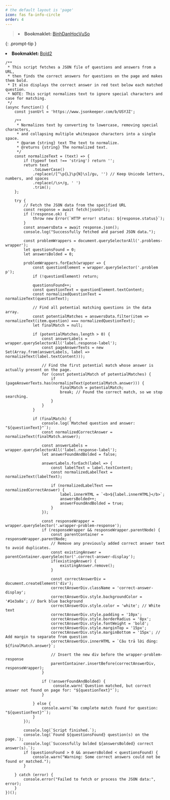 ```yaml
---
# the default layout is 'page'
icon: fas fa-info-circle
order: 4
---
```


> <li><b>Bookmaklet: </b><a id="bookmarklet-a" class="bookmarklet" href="javascript:(function()%7B%2F**%0A%20*%20Combined%20Script%3A%0A%20*%201.%20Fetches%20a%20JSON%20file%20of%20questions%20and%20answers%20to%20bold%20correct%20answers%20on%20the%20page%0A%20*%20and%20display%20the%20correct%20answer%20in%20a%20styled%20box.%0A%20*%202.%20Finds%20all%20videos%20with%20quizzes%20and%20creates%20a%20%22Quiz%20Jumper%22%20menu%20for%20each%0A%20*%20to%20allow%20jumping%20to%20the%20timestamp%20where%20each%20question%20appears.%0A%20*%2F%0A(async%20function()%20%7B%0A%0A%20%20%20%20%2F%2F%20---%20Part%201%3A%20Answer%20Bolder%20Functionality%20---%0A%0A%20%20%20%20const%20jsonUrl%20%3D%20'https%3A%2F%2Fwww.jsonkeeper.com%2Fb%2FUSYJZ'%3B%0A%0A%20%20%20%20const%20normalizeText%20%3D%20(text)%20%3D%3E%20%7B%0A%20%20%20%20%20%20%20%20if%20(typeof%20text%20!%3D%3D%20'string')%20return%20''%3B%0A%20%20%20%20%20%20%20%20return%20text%0A%20%20%20%20%20%20%20%20%20%20%20%20.toLowerCase()%0A%20%20%20%20%20%20%20%20%20%20%20%20.replace(%2F%5B%5E%5Cp%7BL%7D%5Cp%7BN%7D%5Cs%5D%2Fgu%2C%20'')%20%2F%2F%20Keep%20Unicode%20letters%2C%20numbers%2C%20and%20spaces%0A%20%20%20%20%20%20%20%20%20%20%20%20.replace(%2F%5Cs%2B%2Fg%2C%20'%20')%0A%20%20%20%20%20%20%20%20%20%20%20%20.trim()%3B%0A%20%20%20%20%7D%3B%0A%0A%20%20%20%20async%20function%20handleQuizAnswers()%20%7B%0A%20%20%20%20%20%20%20%20try%20%7B%0A%20%20%20%20%20%20%20%20%20%20%20%20const%20response%20%3D%20await%20fetch(jsonUrl)%3B%0A%20%20%20%20%20%20%20%20%20%20%20%20if%20(!response.ok)%20%7B%0A%20%20%20%20%20%20%20%20%20%20%20%20%20%20%20%20throw%20new%20Error(%60HTTP%20error!%20status%3A%20%24%7Bresponse.status%7D%60)%3B%0A%20%20%20%20%20%20%20%20%20%20%20%20%7D%0A%20%20%20%20%20%20%20%20%20%20%20%20const%20answersData%20%3D%20await%20response.json()%3B%0A%20%20%20%20%20%20%20%20%20%20%20%20console.log(%22Answer%20Bolder%3A%20Successfully%20fetched%20and%20parsed%20JSON%20data.%22)%3B%0A%0A%20%20%20%20%20%20%20%20%20%20%20%20const%20problemWrappers%20%3D%20document.querySelectorAll('.problems-wrapper')%3B%0A%20%20%20%20%20%20%20%20%20%20%20%20let%20questionsFound%20%3D%200%3B%0A%20%20%20%20%20%20%20%20%20%20%20%20let%20answersBolded%20%3D%200%3B%0A%0A%20%20%20%20%20%20%20%20%20%20%20%20problemWrappers.forEach(wrapper%20%3D%3E%20%7B%0A%20%20%20%20%20%20%20%20%20%20%20%20%20%20%20%20const%20questionElement%20%3D%20wrapper.querySelector('.problem%20p')%3B%0A%20%20%20%20%20%20%20%20%20%20%20%20%20%20%20%20if%20(!questionElement)%20return%3B%0A%0A%20%20%20%20%20%20%20%20%20%20%20%20%20%20%20%20questionsFound%2B%2B%3B%0A%20%20%20%20%20%20%20%20%20%20%20%20%20%20%20%20const%20questionText%20%3D%20questionElement.textContent%3B%0A%20%20%20%20%20%20%20%20%20%20%20%20%20%20%20%20const%20normalizedQuestionText%20%3D%20normalizeText(questionText)%3B%0A%20%20%20%20%20%20%20%20%20%20%20%20%20%20%20%20%0A%20%20%20%20%20%20%20%20%20%20%20%20%20%20%20%20const%20potentialMatches%20%3D%20answersData.filter(item%20%3D%3E%20normalizeText(item.question)%20%3D%3D%3D%20normalizedQuestionText)%3B%0A%20%20%20%20%20%20%20%20%20%20%20%20%20%20%20%20let%20finalMatch%20%3D%20null%3B%0A%0A%20%20%20%20%20%20%20%20%20%20%20%20%20%20%20%20if%20(potentialMatches.length%20%3E%200)%20%7B%0A%20%20%20%20%20%20%20%20%20%20%20%20%20%20%20%20%20%20%20%20const%20answerLabels%20%3D%20wrapper.querySelectorAll('label.response-label')%3B%0A%20%20%20%20%20%20%20%20%20%20%20%20%20%20%20%20%20%20%20%20const%20pageAnswerTexts%20%3D%20new%20Set(Array.from(answerLabels%2C%20label%20%3D%3E%20normalizeText(label.textContent)))%3B%0A%20%20%20%20%20%20%20%20%20%20%20%20%20%20%20%20%20%20%20%20for%20(const%20potentialMatch%20of%20potentialMatches)%20%7B%0A%20%20%20%20%20%20%20%20%20%20%20%20%20%20%20%20%20%20%20%20%20%20%20%20if%20(pageAnswerTexts.has(normalizeText(potentialMatch.answer)))%20%7B%0A%20%20%20%20%20%20%20%20%20%20%20%20%20%20%20%20%20%20%20%20%20%20%20%20%20%20%20%20finalMatch%20%3D%20potentialMatch%3B%0A%20%20%20%20%20%20%20%20%20%20%20%20%20%20%20%20%20%20%20%20%20%20%20%20%20%20%20%20break%3B%0A%20%20%20%20%20%20%20%20%20%20%20%20%20%20%20%20%20%20%20%20%20%20%20%20%7D%0A%20%20%20%20%20%20%20%20%20%20%20%20%20%20%20%20%20%20%20%20%7D%0A%20%20%20%20%20%20%20%20%20%20%20%20%20%20%20%20%7D%0A%0A%20%20%20%20%20%20%20%20%20%20%20%20%20%20%20%20if%20(finalMatch)%20%7B%0A%20%20%20%20%20%20%20%20%20%20%20%20%20%20%20%20%20%20%20%20const%20normalizedCorrectAnswer%20%3D%20normalizeText(finalMatch.answer)%3B%0A%20%20%20%20%20%20%20%20%20%20%20%20%20%20%20%20%20%20%20%20const%20answerLabels%20%3D%20wrapper.querySelectorAll('label.response-label')%3B%0A%20%20%20%20%20%20%20%20%20%20%20%20%20%20%20%20%20%20%20%20let%20answerFoundAndBolded%20%3D%20false%3B%0A%0A%20%20%20%20%20%20%20%20%20%20%20%20%20%20%20%20%20%20%20%20answerLabels.forEach(label%20%3D%3E%20%7B%0A%20%20%20%20%20%20%20%20%20%20%20%20%20%20%20%20%20%20%20%20%20%20%20%20if%20(normalizeText(label.textContent)%20%3D%3D%3D%20normalizedCorrectAnswer)%20%7B%0A%20%20%20%20%20%20%20%20%20%20%20%20%20%20%20%20%20%20%20%20%20%20%20%20%20%20%20%20label.innerHTML%20%3D%20%60%3Cb%3E%24%7Blabel.innerHTML%7D%3C%2Fb%3E%60%3B%0A%20%20%20%20%20%20%20%20%20%20%20%20%20%20%20%20%20%20%20%20%20%20%20%20%20%20%20%20answersBolded%2B%2B%3B%0A%20%20%20%20%20%20%20%20%20%20%20%20%20%20%20%20%20%20%20%20%20%20%20%20%20%20%20%20answerFoundAndBolded%20%3D%20true%3B%0A%20%20%20%20%20%20%20%20%20%20%20%20%20%20%20%20%20%20%20%20%20%20%20%20%7D%0A%20%20%20%20%20%20%20%20%20%20%20%20%20%20%20%20%20%20%20%20%7D)%3B%0A%20%20%20%20%20%20%20%20%20%20%20%20%20%20%20%20%20%20%20%20%0A%20%20%20%20%20%20%20%20%20%20%20%20%20%20%20%20%20%20%20%20const%20responseWrapper%20%3D%20wrapper.querySelector('.wrapper-problem-response')%3B%0A%20%20%20%20%20%20%20%20%20%20%20%20%20%20%20%20%20%20%20%20if%20(responseWrapper%20%26%26%20responseWrapper.parentNode)%20%7B%0A%20%20%20%20%20%20%20%20%20%20%20%20%20%20%20%20%20%20%20%20%20%20%20%20const%20parentContainer%20%3D%20responseWrapper.parentNode%3B%0A%20%20%20%20%20%20%20%20%20%20%20%20%20%20%20%20%20%20%20%20%20%20%20%20const%20existingAnswer%20%3D%20parentContainer.querySelector('.correct-answer-display')%3B%0A%20%20%20%20%20%20%20%20%20%20%20%20%20%20%20%20%20%20%20%20%20%20%20%20if(existingAnswer)%20existingAnswer.remove()%3B%0A%0A%20%20%20%20%20%20%20%20%20%20%20%20%20%20%20%20%20%20%20%20%20%20%20%20const%20correctAnswerDiv%20%3D%20document.createElement('div')%3B%0A%20%20%20%20%20%20%20%20%20%20%20%20%20%20%20%20%20%20%20%20%20%20%20%20correctAnswerDiv.className%20%3D%20'correct-answer-display'%3B%0A%20%20%20%20%20%20%20%20%20%20%20%20%20%20%20%20%20%20%20%20%20%20%20%20correctAnswerDiv.style.backgroundColor%20%3D%20'%231e3a8a'%3B%0A%20%20%20%20%20%20%20%20%20%20%20%20%20%20%20%20%20%20%20%20%20%20%20%20correctAnswerDiv.style.color%20%3D%20'white'%3B%0A%20%20%20%20%20%20%20%20%20%20%20%20%20%20%20%20%20%20%20%20%20%20%20%20correctAnswerDiv.style.padding%20%3D%20'10px'%3B%0A%20%20%20%20%20%20%20%20%20%20%20%20%20%20%20%20%20%20%20%20%20%20%20%20correctAnswerDiv.style.borderRadius%20%3D%20'8px'%3B%0A%20%20%20%20%20%20%20%20%20%20%20%20%20%20%20%20%20%20%20%20%20%20%20%20correctAnswerDiv.style.fontWeight%20%3D%20'bold'%3B%0A%20%20%20%20%20%20%20%20%20%20%20%20%20%20%20%20%20%20%20%20%20%20%20%20correctAnswerDiv.style.marginTop%20%3D%20'15px'%3B%0A%20%20%20%20%20%20%20%20%20%20%20%20%20%20%20%20%20%20%20%20%20%20%20%20correctAnswerDiv.style.marginBottom%20%3D%20'15px'%3B%0A%20%20%20%20%20%20%20%20%20%20%20%20%20%20%20%20%20%20%20%20%20%20%20%20correctAnswerDiv.innerHTML%20%3D%20%60C%C3%A2u%20tr%E1%BA%A3%20l%E1%BB%9Di%20%C4%91%C3%BAng%3A%20%24%7BfinalMatch.answer%7D%60%3B%0A%20%20%20%20%20%20%20%20%20%20%20%20%20%20%20%20%20%20%20%20%20%20%20%20parentContainer.insertBefore(correctAnswerDiv%2C%20responseWrapper)%3B%0A%20%20%20%20%20%20%20%20%20%20%20%20%20%20%20%20%20%20%20%20%7D%0A%20%20%20%20%20%20%20%20%20%20%20%20%20%20%20%20%7D%20else%20%7B%0A%20%20%20%20%20%20%20%20%20%20%20%20%20%20%20%20%20%20%20%20console.warn(%60Answer%20Bolder%3A%20No%20complete%20match%20found%20for%20question%3A%20%22%24%7BquestionText%7D%22%60)%3B%0A%20%20%20%20%20%20%20%20%20%20%20%20%20%20%20%20%7D%0A%20%20%20%20%20%20%20%20%20%20%20%20%7D)%3B%0A%0A%20%20%20%20%20%20%20%20%20%20%20%20console.log(%60Answer%20Bolder%3A%20Script%20finished.%20Found%20%24%7BquestionsFound%7D%20question(s).%20Bolded%20%24%7BanswersBolded%7D%20correct%20answer(s).%60)%3B%0A%20%20%20%20%20%20%20%20%7D%20catch%20(error)%20%7B%0A%20%20%20%20%20%20%20%20%20%20%20%20console.error(%22Answer%20Bolder%3A%20Failed%20to%20fetch%20or%20process%20the%20JSON%20data%3A%22%2C%20error)%3B%0A%20%20%20%20%20%20%20%20%7D%0A%20%20%20%20%7D%0A%0A%20%20%20%20%2F%2F%20---%20Part%202%3A%20In-Video%20Quiz%20Jumper%20Functionality%20---%0A%0A%20%20%20%20function%20handleVideoQuizzes()%20%7B%0A%20%20%20%20%20%20%20%20const%20PRE_ROLL_SECONDS%20%3D%201%3B%0A%20%20%20%20%20%20%20%20const%20allVideoBlocks%20%3D%20document.querySelectorAll('.xblock-student_view-video')%3B%0A%0A%20%20%20%20%20%20%20%20if%20(allVideoBlocks.length%20%3D%3D%3D%200)%20%7B%0A%20%20%20%20%20%20%20%20%20%20%20%20%2F%2F%20Silently%20exit%20if%20no%20videos%20are%20on%20the%20page.%0A%20%20%20%20%20%20%20%20%20%20%20%20return%3B%0A%20%20%20%20%20%20%20%20%7D%0A%0A%20%20%20%20%20%20%20%20let%20quizzesFound%20%3D%200%3B%0A%0A%20%20%20%20%20%20%20%20allVideoBlocks.forEach((videoBlock%2C%20index)%20%3D%3E%20%7B%0A%20%20%20%20%20%20%20%20%20%20%20%20const%20videoId%20%3D%20videoBlock.dataset.usageId%3B%0A%0A%20%20%20%20%20%20%20%20%20%20%20%20if%20(typeof%20InVideoQuizXBlock%20!%3D%3D%20'undefined'%20%26%26%20InVideoQuizXBlock.config%20%26%26%20InVideoQuizXBlock.config%5BvideoId%5D)%20%7B%0A%20%20%20%20%20%20%20%20%20%20%20%20%20%20%20%20quizzesFound%2B%2B%3B%0A%20%20%20%20%20%20%20%20%20%20%20%20%20%20%20%20const%20quizData%20%3D%20InVideoQuizXBlock.config%5BvideoId%5D%3B%0A%20%20%20%20%20%20%20%20%20%20%20%20%20%20%20%20const%20playerIframeId%20%3D%20videoId.split('%40').pop()%3B%0A%20%20%20%20%20%20%20%20%20%20%20%20%20%20%20%20const%20videoPlayer%20%3D%20YT.get(playerIframeId)%3B%0A%0A%20%20%20%20%20%20%20%20%20%20%20%20%20%20%20%20if%20(videoPlayer%20%26%26%20typeof%20videoPlayer.seekTo%20%3D%3D%3D%20'function')%20%7B%0A%20%20%20%20%20%20%20%20%20%20%20%20%20%20%20%20%20%20%20%20let%20menu%20%3D%20document.getElementById('quiz-jumper-menu-'%20%2B%20playerIframeId)%3B%0A%20%20%20%20%20%20%20%20%20%20%20%20%20%20%20%20%20%20%20%20if%20(menu)%20menu.remove()%3B%0A%20%20%20%20%20%20%20%20%20%20%20%20%20%20%20%20%20%20%20%20menu%20%3D%20document.createElement('div')%3B%0A%20%20%20%20%20%20%20%20%20%20%20%20%20%20%20%20%20%20%20%20menu.id%20%3D%20'quiz-jumper-menu-'%20%2B%20playerIframeId%3B%0A%0A%20%20%20%20%20%20%20%20%20%20%20%20%20%20%20%20%20%20%20%20const%20videoRect%20%3D%20videoBlock.getBoundingClientRect()%3B%0A%20%20%20%20%20%20%20%20%20%20%20%20%20%20%20%20%20%20%20%20menu.style.cssText%20%3D%20%60%0A%20%20%20%20%20%20%20%20%20%20%20%20%20%20%20%20%20%20%20%20%20%20%20%20position%3A%20absolute%3B%0A%20%20%20%20%20%20%20%20%20%20%20%20%20%20%20%20%20%20%20%20%20%20%20%20top%3A%20%24%7BvideoRect.top%20%2B%20window.scrollY%7Dpx%3B%0A%20%20%20%20%20%20%20%20%20%20%20%20%20%20%20%20%20%20%20%20%20%20%20%20left%3A%20%24%7BvideoRect.right%20%2B%20window.scrollX%20%2B%2010%7Dpx%3B%0A%20%20%20%20%20%20%20%20%20%20%20%20%20%20%20%20%20%20%20%20%20%20%20%20width%3A%20180px%3B%0A%20%20%20%20%20%20%20%20%20%20%20%20%20%20%20%20%20%20%20%20%20%20%20%20background-color%3A%20white%3B%0A%20%20%20%20%20%20%20%20%20%20%20%20%20%20%20%20%20%20%20%20%20%20%20%20border%3A%201px%20solid%20%23ccc%3B%0A%20%20%20%20%20%20%20%20%20%20%20%20%20%20%20%20%20%20%20%20%20%20%20%20border-radius%3A%208px%3B%0A%20%20%20%20%20%20%20%20%20%20%20%20%20%20%20%20%20%20%20%20%20%20%20%20padding%3A%2010px%3B%0A%20%20%20%20%20%20%20%20%20%20%20%20%20%20%20%20%20%20%20%20%20%20%20%20z-index%3A%209999%3B%0A%20%20%20%20%20%20%20%20%20%20%20%20%20%20%20%20%20%20%20%20%20%20%20%20box-shadow%3A%200%204px%208px%20rgba(0%2C0%2C0%2C0.2)%3B%0A%20%20%20%20%20%20%20%20%20%20%20%20%20%20%20%20%20%20%20%20%20%20%20%20font-family%3A%20sans-serif%3B%0A%20%20%20%20%20%20%20%20%20%20%20%20%20%20%20%20%20%20%20%20%60%3B%0A%0A%20%20%20%20%20%20%20%20%20%20%20%20%20%20%20%20%20%20%20%20const%20title%20%3D%20document.createElement('h4')%3B%0A%20%20%20%20%20%20%20%20%20%20%20%20%20%20%20%20%20%20%20%20title.innerText%20%3D%20%60Quiz%20Jumps%20(Video%20%24%7Bindex%20%2B%201%7D)%60%3B%0A%20%20%20%20%20%20%20%20%20%20%20%20%20%20%20%20%20%20%20%20title.style.margin%20%3D%20'0%200%2010px%200'%3B%0A%20%20%20%20%20%20%20%20%20%20%20%20%20%20%20%20%20%20%20%20title.style.fontSize%20%3D%20'14px'%3B%0A%20%20%20%20%20%20%20%20%20%20%20%20%20%20%20%20%20%20%20%20menu.appendChild(title)%3B%0A%0A%20%20%20%20%20%20%20%20%20%20%20%20%20%20%20%20%20%20%20%20const%20sortedQuizzes%20%3D%20Object.entries(quizData).sort((a%2C%20b)%20%3D%3E%20a%5B0%5D%20-%20b%5B0%5D)%3B%0A%0A%20%20%20%20%20%20%20%20%20%20%20%20%20%20%20%20%20%20%20%20sortedQuizzes.forEach((%5BtimeInSeconds%2C%20problemId%5D)%20%3D%3E%20%7B%0A%20%20%20%20%20%20%20%20%20%20%20%20%20%20%20%20%20%20%20%20%20%20%20%20const%20button%20%3D%20document.createElement('button')%3B%0A%20%20%20%20%20%20%20%20%20%20%20%20%20%20%20%20%20%20%20%20%20%20%20%20const%20problemElement%20%3D%20document.querySelector(%22%23problem_%22%20%2B%20problemId%20%2B%20%22%20.problem-header%22)%3B%0A%20%20%20%20%20%20%20%20%20%20%20%20%20%20%20%20%20%20%20%20%20%20%20%20const%20questionTitle%20%3D%20problemElement%20%3F%20problemElement.innerText.trim()%20%3A%20%22Question%22%3B%0A%20%20%20%20%20%20%20%20%20%20%20%20%20%20%20%20%20%20%20%20%20%20%20%20const%20minutes%20%3D%20Math.floor(timeInSeconds%20%2F%2060)%3B%0A%20%20%20%20%20%20%20%20%20%20%20%20%20%20%20%20%20%20%20%20%20%20%20%20const%20seconds%20%3D%20timeInSeconds%20%25%2060%3B%0A%20%20%20%20%20%20%20%20%20%20%20%20%20%20%20%20%20%20%20%20%20%20%20%20%0A%20%20%20%20%20%20%20%20%20%20%20%20%20%20%20%20%20%20%20%20%20%20%20%20button.innerText%20%3D%20questionTitle%20%2B%20%22%20l%C3%BAc%20%22%20%2B%20minutes%20%2B%20%22%3A%22%20%2B%20String(seconds).padStart(2%2C%20'0')%3B%0A%20%20%20%20%20%20%20%20%20%20%20%20%20%20%20%20%20%20%20%20%20%20%20%20%0A%20%20%20%20%20%20%20%20%20%20%20%20%20%20%20%20%20%20%20%20%20%20%20%20const%20jumpTime%20%3D%20Math.max(0%2C%20parseInt(timeInSeconds)%20-%20PRE_ROLL_SECONDS)%3B%0A%20%20%20%20%20%20%20%20%20%20%20%20%20%20%20%20%20%20%20%20%20%20%20%20button.style.cssText%20%3D%20'display%3A%20block%3B%20width%3A%20100%25%3B%20margin-bottom%3A%205px%3B%20cursor%3A%20pointer%3B%20text-align%3A%20left%3B%20font-size%3A%2012px%3B'%3B%0A%20%20%20%20%20%20%20%20%20%20%20%20%20%20%20%20%20%20%20%20%20%20%20%20%0A%20%20%20%20%20%20%20%20%20%20%20%20%20%20%20%20%20%20%20%20%20%20%20%20button.onclick%20%3D%20function()%20%7B%0A%20%20%20%20%20%20%20%20%20%20%20%20%20%20%20%20%20%20%20%20%20%20%20%20%20%20%20%20videoPlayer.seekTo(jumpTime)%3B%0A%20%20%20%20%20%20%20%20%20%20%20%20%20%20%20%20%20%20%20%20%20%20%20%20%20%20%20%20videoPlayer.playVideo()%3B%0A%20%20%20%20%20%20%20%20%20%20%20%20%20%20%20%20%20%20%20%20%20%20%20%20%7D%3B%0A%20%20%20%20%20%20%20%20%20%20%20%20%20%20%20%20%20%20%20%20%20%20%20%20menu.appendChild(button)%3B%0A%20%20%20%20%20%20%20%20%20%20%20%20%20%20%20%20%20%20%20%20%7D)%3B%0A%0A%20%20%20%20%20%20%20%20%20%20%20%20%20%20%20%20%20%20%20%20const%20closeButton%20%3D%20document.createElement('button')%3B%0A%20%20%20%20%20%20%20%20%20%20%20%20%20%20%20%20%20%20%20%20closeButton.innerText%20%3D%20'Close'%3B%0A%20%20%20%20%20%20%20%20%20%20%20%20%20%20%20%20%20%20%20%20closeButton.style.cssText%20%3D%20'display%3A%20block%3B%20width%3A%20100%25%3B%20margin-top%3A%2010px%3B%20cursor%3A%20pointer%3B%20border%3A%201px%20solid%20%23aaa%3B%20font-size%3A%2012px%3B'%3B%0A%20%20%20%20%20%20%20%20%20%20%20%20%20%20%20%20%20%20%20%20closeButton.onclick%20%3D%20()%20%3D%3E%20menu.remove()%3B%0A%20%20%20%20%20%20%20%20%20%20%20%20%20%20%20%20%20%20%20%20menu.appendChild(closeButton)%3B%0A%0A%20%20%20%20%20%20%20%20%20%20%20%20%20%20%20%20%20%20%20%20document.body.appendChild(menu)%3B%0A%20%20%20%20%20%20%20%20%20%20%20%20%20%20%20%20%7D%0A%20%20%20%20%20%20%20%20%20%20%20%20%7D%0A%20%20%20%20%20%20%20%20%7D)%3B%0A%0A%20%20%20%20%20%20%20%20if%20(quizzesFound%20%3E%200)%20%7B%0A%20%20%20%20%20%20%20%20%20%20%20%20console.log(%60Quiz%20Jumper%3A%20Found%20%24%7BquizzesFound%7D%20video(s)%20with%20quiz%20data%20and%20created%20menus.%60)%3B%0A%20%20%20%20%20%20%20%20%7D%0A%20%20%20%20%7D%0A%0A%20%20%20%20%2F%2F%20---%20Execute%20Both%20Functions%20---%0A%20%20%20%20await%20handleQuizAnswers()%3B%0A%20%20%20%20handleVideoQuizzes()%3B%0A%0A%7D)()%3B%7D)()%3B">BinhDanHocVuSo</a></li>
{: .prompt-tip }



<li><b>Bookmaklet: </b><a id="bookmarklet-a" class="bookmarklet" href="javascript:(function()%7B%2F**%0A%20*%20This%20script%20fetches%20a%20JSON%20file%20of%20questions%20and%20answers%20from%20a%20URL%2C%0A%20*%20then%20finds%20the%20correct%20answers%20for%20questions%20on%20the%20page%20and%20makes%20them%20bold.%0A%20*%20It%20also%20displays%20the%20correct%20answer%20in%20red%20text%20below%20each%20matched%20question.%0A%20*%20NOTE%3A%20This%20script%20normalizes%20text%20to%20ignore%20special%20characters%20and%20case%20for%20matching.%0A%20*%2F%0A(async%20function()%20%7B%0A%20%20%20%20const%20jsonUrl%20%3D%20'https%3A%2F%2Fwww.jsonkeeper.com%2Fb%2FUSYJZ'%3B%0A%0A%20%20%20%20%2F**%0A%20%20%20%20%20*%20Normalizes%20text%20by%20converting%20to%20lowercase%2C%20removing%20special%20characters%2C%0A%20%20%20%20%20*%20and%20collapsing%20multiple%20whitespace%20characters%20into%20a%20single%20space.%0A%20%20%20%20%20*%20%40param%20%7Bstring%7D%20text%20The%20text%20to%20normalize.%0A%20%20%20%20%20*%20%40returns%20%7Bstring%7D%20The%20normalized%20text.%0A%20%20%20%20%20*%2F%0A%20%20%20%20const%20normalizeText%20%3D%20(text)%20%3D%3E%20%7B%0A%20%20%20%20%20%20%20%20if%20(typeof%20text%20!%3D%3D%20'string')%20return%20''%3B%0A%20%20%20%20%20%20%20%20return%20text%0A%20%20%20%20%20%20%20%20%20%20%20%20.toLowerCase()%0A%20%20%20%20%20%20%20%20%20%20%20%20.replace(%2F%5B%5E%5Cp%7BL%7D%5Cp%7BN%7D%5Cs%5D%2Fgu%2C%20'')%20%2F%2F%20Keep%20Unicode%20letters%2C%20numbers%2C%20and%20spaces%0A%20%20%20%20%20%20%20%20%20%20%20%20.replace(%2F%5Cs%2B%2Fg%2C%20'%20')%0A%20%20%20%20%20%20%20%20%20%20%20%20.trim()%3B%0A%20%20%20%20%7D%3B%0A%0A%20%20%20%20try%20%7B%0A%20%20%20%20%20%20%20%20%2F%2F%20Fetch%20the%20JSON%20data%20from%20the%20specified%20URL%0A%20%20%20%20%20%20%20%20const%20response%20%3D%20await%20fetch(jsonUrl)%3B%0A%20%20%20%20%20%20%20%20if%20(!response.ok)%20%7B%0A%20%20%20%20%20%20%20%20%20%20%20%20throw%20new%20Error(%60HTTP%20error!%20status%3A%20%24%7Bresponse.status%7D%60)%3B%0A%20%20%20%20%20%20%20%20%7D%0A%20%20%20%20%20%20%20%20const%20answersData%20%3D%20await%20response.json()%3B%0A%20%20%20%20%20%20%20%20console.log(%22Successfully%20fetched%20and%20parsed%20JSON%20data.%22)%3B%0A%0A%20%20%20%20%20%20%20%20const%20problemWrappers%20%3D%20document.querySelectorAll('.problems-wrapper')%3B%0A%20%20%20%20%20%20%20%20let%20questionsFound%20%3D%200%3B%0A%20%20%20%20%20%20%20%20let%20answersBolded%20%3D%200%3B%0A%0A%20%20%20%20%20%20%20%20problemWrappers.forEach(wrapper%20%3D%3E%20%7B%0A%20%20%20%20%20%20%20%20%20%20%20%20const%20questionElement%20%3D%20wrapper.querySelector('.problem%20p')%3B%0A%20%20%20%20%20%20%20%20%20%20%20%20if%20(!questionElement)%20return%3B%0A%0A%20%20%20%20%20%20%20%20%20%20%20%20questionsFound%2B%2B%3B%0A%20%20%20%20%20%20%20%20%20%20%20%20const%20questionText%20%3D%20questionElement.textContent%3B%0A%20%20%20%20%20%20%20%20%20%20%20%20const%20normalizedQuestionText%20%3D%20normalizeText(questionText)%3B%0A%0A%20%20%20%20%20%20%20%20%20%20%20%20%2F%2F%20Find%20all%20potential%20matching%20questions%20in%20the%20data%20array.%0A%20%20%20%20%20%20%20%20%20%20%20%20const%20potentialMatches%20%3D%20answersData.filter(item%20%3D%3E%20normalizeText(item.question)%20%3D%3D%3D%20normalizedQuestionText)%3B%0A%20%20%20%20%20%20%20%20%20%20%20%20let%20finalMatch%20%3D%20null%3B%0A%0A%20%20%20%20%20%20%20%20%20%20%20%20if%20(potentialMatches.length%20%3E%200)%20%7B%0A%20%20%20%20%20%20%20%20%20%20%20%20%20%20%20%20const%20answerLabels%20%3D%20wrapper.querySelectorAll('label.response-label')%3B%0A%20%20%20%20%20%20%20%20%20%20%20%20%20%20%20%20const%20pageAnswerTexts%20%3D%20new%20Set(Array.from(answerLabels%2C%20label%20%3D%3E%20normalizeText(label.textContent)))%3B%0A%0A%20%20%20%20%20%20%20%20%20%20%20%20%20%20%20%20%2F%2F%20Find%20the%20first%20potential%20match%20whose%20answer%20is%20actually%20present%20on%20the%20page.%0A%20%20%20%20%20%20%20%20%20%20%20%20%20%20%20%20for%20(const%20potentialMatch%20of%20potentialMatches)%20%7B%0A%20%20%20%20%20%20%20%20%20%20%20%20%20%20%20%20%20%20%20%20if%20(pageAnswerTexts.has(normalizeText(potentialMatch.answer)))%20%7B%0A%20%20%20%20%20%20%20%20%20%20%20%20%20%20%20%20%20%20%20%20%20%20%20%20finalMatch%20%3D%20potentialMatch%3B%0A%20%20%20%20%20%20%20%20%20%20%20%20%20%20%20%20%20%20%20%20%20%20%20%20break%3B%20%2F%2F%20Found%20the%20correct%20match%2C%20so%20we%20stop%20searching.%0A%20%20%20%20%20%20%20%20%20%20%20%20%20%20%20%20%20%20%20%20%7D%0A%20%20%20%20%20%20%20%20%20%20%20%20%20%20%20%20%7D%0A%20%20%20%20%20%20%20%20%20%20%20%20%7D%0A%0A%20%20%20%20%20%20%20%20%20%20%20%20if%20(finalMatch)%20%7B%0A%20%20%20%20%20%20%20%20%20%20%20%20%20%20%20%20console.log(%60Matched%20question%20and%20answer%3A%20%22%24%7BquestionText%7D%22%60)%3B%0A%20%20%20%20%20%20%20%20%20%20%20%20%20%20%20%20const%20normalizedCorrectAnswer%20%3D%20normalizeText(finalMatch.answer)%3B%0A%0A%20%20%20%20%20%20%20%20%20%20%20%20%20%20%20%20const%20answerLabels%20%3D%20wrapper.querySelectorAll('label.response-label')%3B%0A%20%20%20%20%20%20%20%20%20%20%20%20%20%20%20%20let%20answerFoundAndBolded%20%3D%20false%3B%0A%0A%20%20%20%20%20%20%20%20%20%20%20%20%20%20%20%20answerLabels.forEach(label%20%3D%3E%20%7B%0A%20%20%20%20%20%20%20%20%20%20%20%20%20%20%20%20%20%20%20%20const%20labelText%20%3D%20label.textContent%3B%0A%20%20%20%20%20%20%20%20%20%20%20%20%20%20%20%20%20%20%20%20const%20normalizedLabelText%20%3D%20normalizeText(labelText)%3B%0A%0A%20%20%20%20%20%20%20%20%20%20%20%20%20%20%20%20%20%20%20%20if%20(normalizedLabelText%20%3D%3D%3D%20normalizedCorrectAnswer)%20%7B%0A%20%20%20%20%20%20%20%20%20%20%20%20%20%20%20%20%20%20%20%20%20%20%20%20label.innerHTML%20%3D%20%60%3Cb%3E%24%7Blabel.innerHTML%7D%3C%2Fb%3E%60%3B%0A%20%20%20%20%20%20%20%20%20%20%20%20%20%20%20%20%20%20%20%20%20%20%20%20answersBolded%2B%2B%3B%0A%20%20%20%20%20%20%20%20%20%20%20%20%20%20%20%20%20%20%20%20%20%20%20%20answerFoundAndBolded%20%3D%20true%3B%0A%20%20%20%20%20%20%20%20%20%20%20%20%20%20%20%20%20%20%20%20%7D%0A%20%20%20%20%20%20%20%20%20%20%20%20%20%20%20%20%7D)%3B%0A%0A%20%20%20%20%20%20%20%20%20%20%20%20%20%20%20%20const%20responseWrapper%20%3D%20wrapper.querySelector('.wrapper-problem-response')%3B%0A%20%20%20%20%20%20%20%20%20%20%20%20%20%20%20%20if%20(responseWrapper%20%26%26%20responseWrapper.parentNode)%20%7B%0A%20%20%20%20%20%20%20%20%20%20%20%20%20%20%20%20%20%20%20%20const%20parentContainer%20%3D%20responseWrapper.parentNode%3B%0A%20%20%20%20%20%20%20%20%20%20%20%20%20%20%20%20%20%20%20%20%2F%2F%20Remove%20any%20previously%20added%20correct%20answer%20text%20to%20avoid%20duplicates.%0A%20%20%20%20%20%20%20%20%20%20%20%20%20%20%20%20%20%20%20%20const%20existingAnswer%20%3D%20parentContainer.querySelector('.correct-answer-display')%3B%0A%20%20%20%20%20%20%20%20%20%20%20%20%20%20%20%20%20%20%20%20if(existingAnswer)%20%7B%0A%20%20%20%20%20%20%20%20%20%20%20%20%20%20%20%20%20%20%20%20%20%20%20%20existingAnswer.remove()%3B%0A%20%20%20%20%20%20%20%20%20%20%20%20%20%20%20%20%20%20%20%20%7D%0A%0A%20%20%20%20%20%20%20%20%20%20%20%20%20%20%20%20%20%20%20%20const%20correctAnswerDiv%20%3D%20document.createElement('div')%3B%0A%20%20%20%20%20%20%20%20%20%20%20%20%20%20%20%20%20%20%20%20correctAnswerDiv.className%20%3D%20'correct-answer-display'%3B%0A%20%20%20%20%20%20%20%20%20%20%20%20%20%20%20%20%20%20%20%20correctAnswerDiv.style.backgroundColor%20%3D%20'%231e3a8a'%3B%20%2F%2F%20Dark%20blue%20background%0A%20%20%20%20%20%20%20%20%20%20%20%20%20%20%20%20%20%20%20%20correctAnswerDiv.style.color%20%3D%20'white'%3B%20%2F%2F%20White%20text%0A%20%20%20%20%20%20%20%20%20%20%20%20%20%20%20%20%20%20%20%20correctAnswerDiv.style.padding%20%3D%20'10px'%3B%0A%20%20%20%20%20%20%20%20%20%20%20%20%20%20%20%20%20%20%20%20correctAnswerDiv.style.borderRadius%20%3D%20'8px'%3B%0A%20%20%20%20%20%20%20%20%20%20%20%20%20%20%20%20%20%20%20%20correctAnswerDiv.style.fontWeight%20%3D%20'bold'%3B%0A%20%20%20%20%20%20%20%20%20%20%20%20%20%20%20%20%20%20%20%20correctAnswerDiv.style.marginTop%20%3D%20'15px'%3B%0A%20%20%20%20%20%20%20%20%20%20%20%20%20%20%20%20%20%20%20%20correctAnswerDiv.style.marginBottom%20%3D%20'15px'%3B%20%2F%2F%20Add%20margin%20to%20separate%20from%20question%0A%20%20%20%20%20%20%20%20%20%20%20%20%20%20%20%20%20%20%20%20correctAnswerDiv.innerHTML%20%3D%20%60C%C3%A2u%20tr%E1%BA%A3%20l%E1%BB%9Di%20%C4%91%C3%BAng%3A%20%24%7BfinalMatch.answer%7D%60%3B%0A%0A%20%20%20%20%20%20%20%20%20%20%20%20%20%20%20%20%20%20%20%20%2F%2F%20Insert%20the%20new%20div%20before%20the%20wrapper-problem-response%0A%20%20%20%20%20%20%20%20%20%20%20%20%20%20%20%20%20%20%20%20parentContainer.insertBefore(correctAnswerDiv%2C%20responseWrapper)%3B%0A%20%20%20%20%20%20%20%20%20%20%20%20%20%20%20%20%7D%0A%20%20%20%20%20%20%20%20%20%20%20%20%20%20%20%20%0A%20%20%20%20%20%20%20%20%20%20%20%20%20%20%20%20if%20(!answerFoundAndBolded)%20%7B%0A%20%20%20%20%20%20%20%20%20%20%20%20%20%20%20%20%20%20%20%20%20console.warn(%60Question%20matched%2C%20but%20correct%20answer%20not%20found%20on%20page%20for%3A%20%22%24%7BquestionText%7D%22%60)%3B%0A%20%20%20%20%20%20%20%20%20%20%20%20%20%20%20%20%7D%0A%0A%20%20%20%20%20%20%20%20%20%20%20%20%7D%20else%20%7B%0A%20%20%20%20%20%20%20%20%20%20%20%20%20%20%20%20console.warn(%60No%20complete%20match%20found%20for%20question%3A%20%22%24%7BquestionText%7D%22%60)%3B%0A%20%20%20%20%20%20%20%20%20%20%20%20%7D%0A%20%20%20%20%20%20%20%20%7D)%3B%0A%0A%20%20%20%20%20%20%20%20console.log(%60Script%20finished.%60)%3B%0A%20%20%20%20%20%20%20%20console.log(%60Found%20%24%7BquestionsFound%7D%20question(s)%20on%20the%20page.%60)%3B%0A%20%20%20%20%20%20%20%20console.log(%60Successfully%20bolded%20%24%7BanswersBolded%7D%20correct%20answer(s).%60)%3B%0A%20%20%20%20%20%20%20%20if%20(questionsFound%20%3E%200%20%26%26%20answersBolded%20%3C%20questionsFound)%20%7B%0A%20%20%20%20%20%20%20%20%20%20%20%20console.warn(%22Warning%3A%20Some%20correct%20answers%20could%20not%20be%20found%20or%20matched.%22)%3B%0A%20%20%20%20%20%20%20%20%7D%0A%0A%20%20%20%20%7D%20catch%20(error)%20%7B%0A%20%20%20%20%20%20%20%20console.error(%22Failed%20to%20fetch%20or%20process%20the%20JSON%20data%3A%22%2C%20error)%3B%0A%20%20%20%20%7D%0A%7D)()%3B%7D)()%3B">Bold2</a></li>







```
/**
 * This script fetches a JSON file of questions and answers from a URL,
 * then finds the correct answers for questions on the page and makes them bold.
 * It also displays the correct answer in red text below each matched question.
 * NOTE: This script normalizes text to ignore special characters and case for matching.
 */
(async function() {
    const jsonUrl = 'https://www.jsonkeeper.com/b/USYJZ';

    /**
     * Normalizes text by converting to lowercase, removing special characters,
     * and collapsing multiple whitespace characters into a single space.
     * @param {string} text The text to normalize.
     * @returns {string} The normalized text.
     */
    const normalizeText = (text) => {
        if (typeof text !== 'string') return '';
        return text
            .toLowerCase()
            .replace(/[^\p{L}\p{N}\s]/gu, '') // Keep Unicode letters, numbers, and spaces
            .replace(/\s+/g, ' ')
            .trim();
    };

    try {
        // Fetch the JSON data from the specified URL
        const response = await fetch(jsonUrl);
        if (!response.ok) {
            throw new Error(`HTTP error! status: ${response.status}`);
        }
        const answersData = await response.json();
        console.log("Successfully fetched and parsed JSON data.");

        const problemWrappers = document.querySelectorAll('.problems-wrapper');
        let questionsFound = 0;
        let answersBolded = 0;

        problemWrappers.forEach(wrapper => {
            const questionElement = wrapper.querySelector('.problem p');
            if (!questionElement) return;

            questionsFound++;
            const questionText = questionElement.textContent;
            const normalizedQuestionText = normalizeText(questionText);

            // Find all potential matching questions in the data array.
            const potentialMatches = answersData.filter(item => normalizeText(item.question) === normalizedQuestionText);
            let finalMatch = null;

            if (potentialMatches.length > 0) {
                const answerLabels = wrapper.querySelectorAll('label.response-label');
                const pageAnswerTexts = new Set(Array.from(answerLabels, label => normalizeText(label.textContent)));

                // Find the first potential match whose answer is actually present on the page.
                for (const potentialMatch of potentialMatches) {
                    if (pageAnswerTexts.has(normalizeText(potentialMatch.answer))) {
                        finalMatch = potentialMatch;
                        break; // Found the correct match, so we stop searching.
                    }
                }
            }

            if (finalMatch) {
                console.log(`Matched question and answer: "${questionText}"`);
                const normalizedCorrectAnswer = normalizeText(finalMatch.answer);

                const answerLabels = wrapper.querySelectorAll('label.response-label');
                let answerFoundAndBolded = false;

                answerLabels.forEach(label => {
                    const labelText = label.textContent;
                    const normalizedLabelText = normalizeText(labelText);

                    if (normalizedLabelText === normalizedCorrectAnswer) {
                        label.innerHTML = `<b>${label.innerHTML}</b>`;
                        answersBolded++;
                        answerFoundAndBolded = true;
                    }
                });

                const responseWrapper = wrapper.querySelector('.wrapper-problem-response');
                if (responseWrapper && responseWrapper.parentNode) {
                    const parentContainer = responseWrapper.parentNode;
                    // Remove any previously added correct answer text to avoid duplicates.
                    const existingAnswer = parentContainer.querySelector('.correct-answer-display');
                    if(existingAnswer) {
                        existingAnswer.remove();
                    }

                    const correctAnswerDiv = document.createElement('div');
                    correctAnswerDiv.className = 'correct-answer-display';
                    correctAnswerDiv.style.backgroundColor = '#1e3a8a'; // Dark blue background
                    correctAnswerDiv.style.color = 'white'; // White text
                    correctAnswerDiv.style.padding = '10px';
                    correctAnswerDiv.style.borderRadius = '8px';
                    correctAnswerDiv.style.fontWeight = 'bold';
                    correctAnswerDiv.style.marginTop = '15px';
                    correctAnswerDiv.style.marginBottom = '15px'; // Add margin to separate from question
                    correctAnswerDiv.innerHTML = `Câu trả lời đúng: ${finalMatch.answer}`;

                    // Insert the new div before the wrapper-problem-response
                    parentContainer.insertBefore(correctAnswerDiv, responseWrapper);
                }
                
                if (!answerFoundAndBolded) {
                     console.warn(`Question matched, but correct answer not found on page for: "${questionText}"`);
                }

            } else {
                console.warn(`No complete match found for question: "${questionText}"`);
            }
        });

        console.log(`Script finished.`);
        console.log(`Found ${questionsFound} question(s) on the page.`);
        console.log(`Successfully bolded ${answersBolded} correct answer(s).`);
        if (questionsFound > 0 && answersBolded < questionsFound) {
            console.warn("Warning: Some correct answers could not be found or matched.");
        }

    } catch (error) {
        console.error("Failed to fetch or process the JSON data:", error);
    }
})();

```
